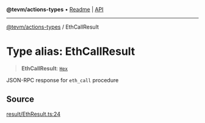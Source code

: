 **@tevm/actions-types** • [Readme](../README.md) \| [API](../globals.md)

***

[@tevm/actions-types](../README.md) / EthCallResult

# Type alias: EthCallResult

> **EthCallResult**: [`Hex`](Hex.md)

JSON-RPC response for `eth_call` procedure

## Source

[result/EthResult.ts:24](https://github.com/evmts/tevm-monorepo/blob/main/packages/actions-types/src/result/EthResult.ts#L24)
